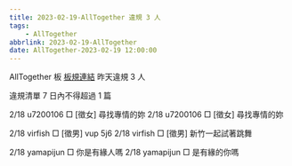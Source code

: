```yaml
---
title: 2023-02-19-AllTogether 違規 3 人
tags:
    - AllTogether
abbrlink: 2023-02-19-AllTogether
date: AllTogether-2023-02-19 12:00:00
---
```

AllTogether 板 [板規連結](https://www.ptt.cc/bbs/AllTogether/M.1643211430.A.5FB.html)
昨天違規 3 人
<!-- more -->

違規清單
7 日內不得超過 1 篇

2/18 u7200106 □ [徵女] 尋找專情的妳
2/18 u7200106 □ [徵女] 尋找專情的妳

2/18 virfish □ [徵男] vup 5j6
2/18 virfish □ [徵男] 新竹一起試著跳舞

2/18 yamapijun □ 你是有緣人嗎
2/18 yamapijun □ 是有緣的你嗎